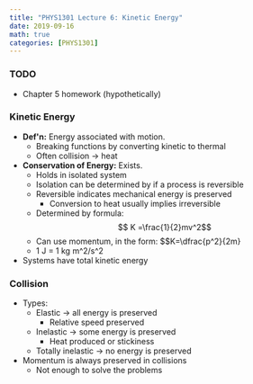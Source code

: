 ```yaml
---
title: "PHYS1301 Lecture 6: Kinetic Energy"
date: 2019-09-16
math: true 
categories: [PHYS1301]
---
```


### TODO

- Chapter 5 homework (hypothetically)

### Kinetic Energy

- **Def'n:** Energy associated with motion. 
    - Breaking functions by converting kinetic to thermal
    - Often collision &rarr; heat
- **Conservation of Energy:** Exists.
    - Holds in isolated system
    - Isolation can be determined by if a process is reversible
    - Reversible indicates mechanical energy is preserved
        - Conversion to heat usually implies irreversible
    - Determined by formula: $$ K =\frac{1}{2}mv^2$$
    - Can use momentum, in the form: $$K=\dfrac{p^2}{2m}
    - 1 J = 1 kg m^2/s^2
- Systems have total kinetic energy

### Collision

- Types:
    - Elastic &rarr; all energy is preserved
        - Relative speed preserved
    - Inelastic &rarr; some energy is preserved
        - Heat produced or stickiness
    - Totally inelastic &rarr; no energy is preserved
- Momentum is always preserved in collisions
    - Not enough to solve the problems


